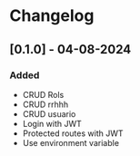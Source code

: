 # Changelog

## [0.1.0] - 04-08-2024
### Added
- CRUD Rols
- CRUD rrhhh
- CRUD usuario
- Login with JWT
- Protected routes with JWT
- Use environment variable
